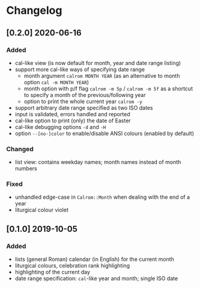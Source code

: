 # Changelog

## [0.2.0] 2020-06-16

### Added

- cal-like view (is now default for month, year and date range listing)
- support more cal-like ways of specifying date range
  - month argument `calrom MONTH YEAR` (as an alternative to month option `cal -m MONTH YEAR`)
  - month option with p/f flag `calrom -m 5p` / `calrom -m 5f` as a shortcut to specify a month of the previous/following year
  - option to print the whole current year `calrom -y`
- support arbitrary date range specified as two ISO dates
- input is validated, errors handled and reported
- cal-like option to print (only) the date of Easter
- cal-like debugging options `-d` and `-H`
- option `--[no-]color` to enable/disable ANSI colours (enabled by default)

### Changed

- list view: contains weekday names; month names instead of month numbers

### Fixed

- unhandled edge-case in `Calrom::Month` when dealing with the end of a year
- liturgical colour violet

## [0.1.0] 2019-10-05

### Added

- lists (general Roman) calendar (in English) for the current month
- liturgical colours, celebration rank highlighting
- highlighting of the current day
- date range specification: `cal`-like year and month; single ISO date
